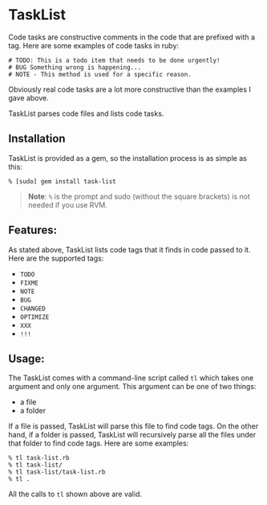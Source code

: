 TaskList
========

Code tasks are constructive comments in the code that are prefixed with a tag. Here are some examples of code tasks in ruby:

    # TODO: This is a todo item that needs to be done urgently!
    # BUG Something wrong is happening...
    # NOTE - This method is used for a specific reason.

Obviously real code tasks are a lot more constructive than the examples I gave above.

TaskList parses code files and lists code tasks.

Installation
------------

TaskList is provided as a gem, so the installation process is as simple as this:

    % [sudo] gem install task-list

> **Note**: `%` is the prompt and sudo (without the square brackets) is not needed if you use RVM.

Features:
---------

As stated above, TaskList lists code tags that it finds in code passed to it. Here are the supported tags:

- `TODO`
- `FIXME`
- `NOTE`
- `BUG`
- `CHANGED`
- `OPTIMIZE`
- `XXX`
- `!!!`

Usage:
------

The TaskList comes with a command-line script called `tl` which takes one argument and only one argument. This argument can be one of two things:

- a file
- a folder

If a file is passed, TaskList will parse this file to find code tags. On the other hand, if a folder is passed, TaskList will recursively parse all the files under that folder to find code tags. Here are some examples:

    % tl task-list.rb
    % tl task-list/
    % tl task-list/task-list.rb
    % tl .

All the calls to `tl` shown above are valid.
